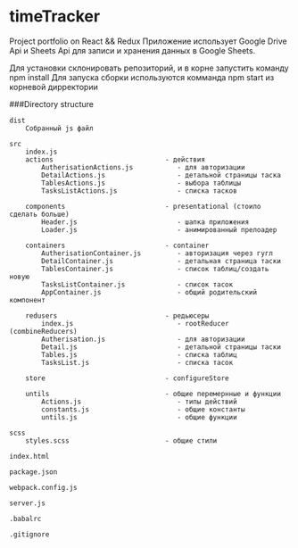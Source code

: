 timeTracker
===============================

Project portfolio on React &amp;&amp; Redux
Приложение использует Google Drive Api и Sheets Api для записи и хранения данных в Google Sheets.


Для установки склонировать репозиторий, и в корне запустить команду npm install
Для запуска сборки используются комманда npm start из корневой дирректории


###Directory structure
```
dist
    Собранный js файл

src
    index.js
    actions                            - действия
        AutherisationActions.js           - для авторизации
        DetailActions.js                  - детальной страницы таска
        TablesActions.js                  - выбора таблицы
        TasksListActions.js               - списка тасков
        
    components                         - presentational (стоило сделать больше)
        Header.js                         - шапка приложения
        Loader.js                         - анимированный прелоадер
        
    containers                         - container
        AutherisationContainer.js         - авторизация через гугл
        DetailContainer.js                - детальная страница таски
        TablesContainer.js                - список таблиц/создать новую
        TasksListContainer.js             - список тасок
        AppContainer.js                   - общий родительский компонент 
        
    redusers                           - редьюсеры
        index.js                          - rootReducer (combineReducers)
        Autherisation.js                  - для авторизации
        Detail.js                         - детальной страницы таски
        Tables.js                         - списка таблиц
        TasksList.js                      - списка тасок
        
    store                              - configureStore
    
    untils                             - общие перемернные и функции
        Actions.js                        - типы действий
        constants.js                      - общие константы
        untils.js                         - общие функции

scss
    styles.scss                        - общие стили

index.html

package.json

webpack.config.js

server.js

.babalrc

.gitignore
